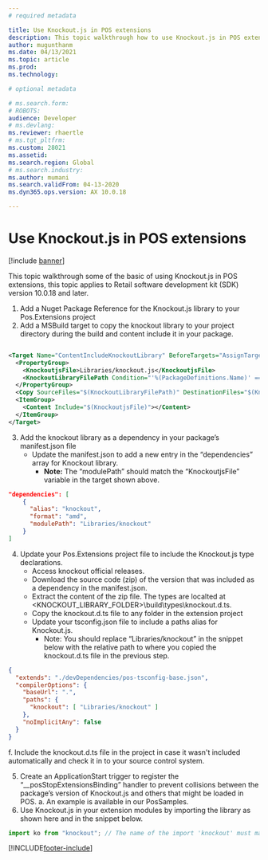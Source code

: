```yaml
---
# required metadata

title: Use Knockout.js in POS extensions
description: This topic walkthrough how to use Knockout.js in POS extensions.
author: mugunthanm
ms.date: 04/13/2021
ms.topic: article
ms.prod: 
ms.technology: 

# optional metadata

# ms.search.form: 
# ROBOTS: 
audience: Developer
# ms.devlang: 
ms.reviewer: rhaertle
# ms.tgt_pltfrm: 
ms.custom: 28021
ms.assetid: 
ms.search.region: Global
# ms.search.industry: 
ms.author: mumani
ms.search.validFrom: 04-13-2020
ms.dyn365.ops.version: AX 10.0.18

---
```


# Use Knockout.js in POS extensions

[!include [banner](../../../includes/banner.md)]

This topic walkthrough some of the basic of using Knockout.js in POS extensions, this topic applies to Retail software development kit (SDK) version 10.0.18 and later.

1.	Add a Nuget Package Reference for the Knockout.js library to your Pos.Extensions project
2.	Add a MSBuild target to copy the knockout library to your project directory during the build and content include it in your package.

```XML

<Target Name="ContentIncludeKnockoutLibrary" BeforeTargets="AssignTargetPaths" DependsOnTargets="RunResolvePackageDependencies">
  <PropertyGroup>
    <KnockoutjsFile>Libraries/knockout.js</KnockoutjsFile>
    <KnockoutLibraryFilePath Condition="'%(PackageDefinitions.Name)' == 'knockoutjs'">%(PackageDefinitions.ResolvedPath)\Content\Scripts\knockout-%(PackageDefinitions.Version).js</KnockoutLibraryFilePath>
  </PropertyGroup>
  <Copy SourceFiles="$(KnockoutLibraryFilePath)" DestinationFiles="$(KnockoutjsFile)" SkipUnchangedFiles="true" /> <!-- Necessary for CPOS -->
  <ItemGroup>
    <Content Include="$(KnockoutjsFile)"></Content>
  </ItemGroup>
</Target>

```

3.	Add the knockout library as a dependency in your package’s manifest.json file
    + Update the manifest.json to add a new entry in the “dependencies” array for Knockout library.
        + **Note:** The “modulePath” should match the “KnockoutjsFile” variable in the target shown above.
        
```JSON
"dependencies": [
    {
      "alias": "knockout",
      "format": "amd",
      "modulePath": "Libraries/knockout"
    }
]
```
4.	Update your Pos.Extensions project file to include the Knockout.js type declarations.
      + Access knockout official releases.
      + Download the source code (zip) of the version that was included as a dependency in the manifest.json.
      + Extract the content of the zip file. The types are localted at <KNOCKOUT_LIBRARY_FOLDER>\build\types\knockout.d.ts.
      + Copy the knockout.d.ts file to any folder in the extension project
      + Update your tsconfig.json file to include a paths alias for Knockout.js. 
          + Note: You should replace “Libraries/knockout” in the snippet below with the relative path to where you copied the knockout.d.ts file in the previous step.

```JSON
{
  "extends": "./devDependencies/pos-tsconfig-base.json",
  "compilerOptions": {
    "baseUrl": ".",
    "paths": {
      "knockout": [ "Libraries/knockout" ]
    },
    "noImplicitAny": false
  }
}
```
   f. Include the knockout.d.ts file in the project in case it wasn't included automatically and check it in to your source control system.

5.	Create an ApplicationStart trigger to register the “__posStopExtensionsBinding” handler to prevent collisions between the package’s version of Knockout.js and others that might be loaded in POS.
a.	An example is available in our PosSamples.
6.	Use Knockout.js in your extension modules by importing the library as shown here and in the snippet below.

```TypeScript
import ko from "knockout"; // The name of the import 'knockout' must match the one in the tsconfig and manifest file.
```

[!INCLUDE[footer-include](../../../includes/footer-banner.md)]
